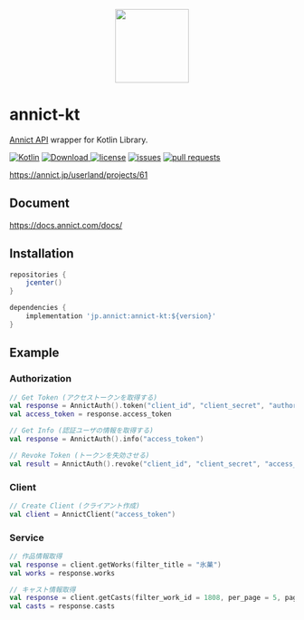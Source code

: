 <p align="center"><a href="https://annict.com" target="_blank" rel="noopener"><img src="https://user-images.githubusercontent.com/56767/56467671-fdd6ea80-645c-11e9-9056-a5d3fd5739e6.png" width="130" /></a></p>

# annict-kt
[Annict API](https://github.com/annict/annict) wrapper for Kotlin Library.

[![Kotlin](https://img.shields.io/badge/Kotlin-1.4.21-blue)](https://kotlinlang.org)
[ ![Download](https://api.bintray.com/packages/riptakagi/maven/annict-kt/images/download.svg?version=1.1.2) ](https://bintray.com/riptakagi/maven/annict-kt/1.1.2/link)
[![license](https://img.shields.io/github/license/iam-takagi/annict-kt)](https://github.com/iam-takagi/annict-kt/blob/master/LICENSE)
[![issues](https://img.shields.io/github/issues/iam-takagi/annict-kt)](https://github.com/iam-takagi/annict-kt/issues)
[![pull requests](https://img.shields.io/github/issues-pr/iam-takagi/annict-kt)](https://github.com/iam-takagi/annict-kt/pulls)

https://annict.jp/userland/projects/61

## Document
https://docs.annict.com/docs/

## Installation
```gradle
repositories {
    jcenter()
}

dependencies {
    implementation 'jp.annict:annict-kt:${version}'
}
```

## Example

### Authorization

```kotlin
// Get Token (アクセストークンを取得する)
val response = AnnictAuth().token("client_id", "client_secret", "authorization_code"(default), "urn:ietf:wg:oauth:2.0:oob"(default), "code")
val access_token = response.access_token
```

```kotlin
// Get Info (認証ユーザの情報を取得する)
val response = AnnictAuth().info("access_token")
```

```kotlin
// Revoke Token (トークンを失効させる)
val result = AnnictAuth().revoke("client_id", "client_secret", "access_token")
```

### Client
```kotlin
// Create Client (クライアント作成)
val client = AnnictClient("access_token")
```

### Service

```kotlin
// 作品情報取得
val response = client.getWorks(filter_title = "氷菓")
val works = response.works
```

```kotlin
// キャスト情報取得
val response = client.getCasts(filter_work_id = 1808, per_page = 5, page = 5)
val casts = response.casts
```
